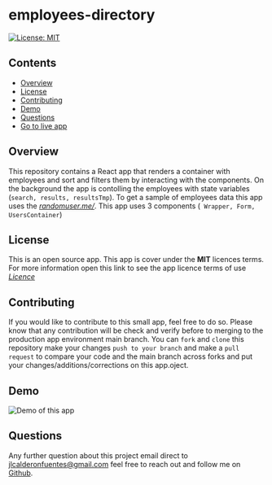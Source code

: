 # employees-directory
[![License: MIT](https://img.shields.io/badge/License-MIT-yellow.svg)](https://opensource.org/licenses/MIT)

## Contents
* [Overview](#Overview)
* [License](#License)
* [Contributing](#Contributing)
* [Demo](#Demo)
* [Questions](#Questions)
* [Go to live app](https://jlcalderon.github.io/employees-directory/)

## Overview
This repository contains a React app that renders a container with employees and sort and filters them by interacting with the components. On the background the app is contolling the employees with state variables (``` search, results, resultsTmp ```). To get a sample of employees data this app uses the [*randomuser.me/*](https://randomuser.me/). This app uses 3 components (``` Wrapper, Form, UsersContainer```)

## License
This is an open source app. This app is cover under the **MIT** licences terms. For more information open this link to see the app licence terms of use [*Licence*](https://opensource.org/licenses/MIT)

## Contributing
If you would like to contribute to this small app, feel free to do so. Please know that any contribution will be check and verify before to merging to the production app environment main branch. You can `fork` and `clone` this repository make your changes `push to your branch` and make a `pull request` to compare your code and the main branch across forks and put your changes/additions/corrections on this app.oject.

## Demo
![Demo of this app](Employees-Directory-React-App.gif)

## Questions
Any further question about this project email direct to <jlcalderonfuentes@gmail.com> feel free to reach out and follow me on [Github](https://github.com/jlcalderon).
